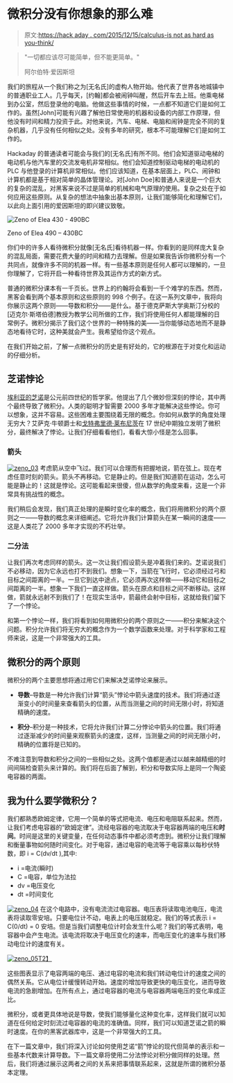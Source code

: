 # 微积分没有你想象的那么难

> 原文:[https://hack aday . com/2015/12/15/calculus-is not as hard as you-think/](https://hackaday.com/2015/12/15/calculus-is-not-as-hard-as-you-think/)

> "一切都应该尽可能简单，但不能更简单。"
> 
> 阿尔伯特·爱因斯坦

我们的旅程从一个我们称之为[无名氏]的虚构人物开始。他代表了世界各地城镇中的普通职业工人。几乎每天，[约翰]都会被闹钟叫醒，然后开车去上班。他乘电梯到办公室，然后登录他的电脑。他做这些事情的时候，一点都不知道它们是如何工作的。虽然[John]可能有兴趣了解他日常使用的机器和设备的内部工作原理，但他没有时间和精力投资于此。对他来说，汽车、电梯、电脑和闹钟是完全不同的复杂机器，几乎没有任何相似之处。没有多年的研究，根本不可能理解它们是如何工作的。

Hackaday 的普通读者可能会与我们的[无名氏]有所不同。他们会知道驱动电梯的电动机与他汽车里的交流发电机非常相似。他们会知道控制驱动电梯的电动机的 PLC 与他登录的计算机非常相似。他们应该知道，在基本层面上，PLC、闹钟和计算机都是基于相对简单的晶体管理论。对[John Doe]和普通人来说是一个巨大的复杂的混乱，对黑客来说不过是简单的机械和电气原理的使用。复杂之处在于如何应用这些原则。从复杂的想法中抽象出基本原则，让我们能够简化和理解它们，以此向上面引用的爱因斯坦的即兴建议致敬。

![Zeno of Elea 430 - 490BC](../Images/ed2a69aee2c37cabfa1ee1bbffd53843.png)

Zeno of Elea 490 – 430BC

你们中的许多人看待微积分就像[无名氏]看待机器一样。你看到的是同样庞大复杂的混乱局面，需要花费大量的时间和精力去理解。但是如果我告诉你微积分有一个共同点，就像许多不同的机器一样。有一些基本原则是任何人都可以理解的，一旦你理解了，它将开启一种看待世界及其运作方式的新方式。

普通的微积分课本有一千页长。世界上的约翰将会看到一千个难学的东西。然而，黑客会看到两个基本原则和这些原则的 998 个例子。在这一系列文章中，我将向你展示这两个原则——导数和积分——是什么。基于德克萨斯大学奥斯汀分校的[迈克尔·斯塔伯德]教授为教学公司所做的工作，我们将使用任何人都能理解的日常例子。微积分揭示了我们这个世界的一种特殊的美——当你能够动态地而不是静态地看待它时，这种美就会产生。我希望给你这个观点。

在我们开始之前，了解一点微积分的历史是有好处的，它的根源在于对变化和运动的仔细分析。

## 芝诺悖论

[埃利亚的芝诺](https://en.wikipedia.org/wiki/Zeno_of_Elea#Zeno.27s_paradoxes)是公元前四世纪的哲学家。他提出了几个微妙但深刻的悖论，其中两个最终导致了微积分。人类的聪明才智需要 2000 多年才能解决这些悖论。你可以想象，这并不容易。这些困难主要围绕着无限的概念。你如何从数学的角度处理无穷大？艾萨克·牛顿爵士和[戈特弗里德·莱布尼茨](https://en.wikipedia.org/wiki/Gottfried_Wilhelm_Leibniz)在 17 世纪中期独立发明了微积分，最终解决了悖论。让我们仔细看看他们，看看大惊小怪是怎么回事。

### 箭头

[![zeno_03](../Images/4c1c50613f289f1e8902307e3cb33c23.png)](https://en.wikipedia.org/wiki/Zeno_of_Elea#Zeno.27s_paradoxeshttp://) 考虑箭从空中飞过。我们可以合理而有把握地说，箭在弦上。现在考虑任意时刻的箭头。箭头不再移动。它是静止的。但是我们知道箭在运动，怎么可能是静止的！这就是悖论。这可能看起来很傻，但从数学的角度来看，这是一个非常具有挑战性的概念。

我们稍后会发现，我们真正处理的是瞬时变化率的概念，我们将用微积分的两个原则之一——导数的概念来详细阐述。它将允许我们计算箭头在某一瞬间的速度——这是人类花了 2000 多年才实现的不朽壮举。

### 二分法

让我们再次考虑同样的箭头。这一次让我们假设箭头是冲着我们来的。芝诺说我们不必移动，因为它永远也打不到我们。想象一下，当箭在飞行时，它必须经过弓和目标之间距离的一半。一旦它到达中途点，它必须再次这样做——移动它和目标之间距离的一半。想象一下我们一直这样做。箭头在原点和目标之间不断移动。这样做，箭就永远射不到我们了！在现实生活中，箭最终会射中目标，这就给我们留下了一个悖论。

和第一个悖论一样，我们将看到如何用微积分的两个原则之一——积分来解决这个问题。积分允许我们将无穷大的概念作为一个数学函数来处理。对于科学家和工程师来说，这是一个非常强大的工具。

## 微积分的两个原则

微积分的两个主要思想将通过用它们来解决芝诺悖论来展示。

*   **导数**–导数是一种允许我们计算“箭头”悖论中箭头速度的技术。我们将通过逐渐变小的时间量来查看箭头的位置，从而当测量之间的时间无限小时，将知道精确的速度。

*   **积分**–积分是一种技术，它将允许我们计算二分悖论中箭头的位置。我们将通过逐渐减少的时间量来观察箭头的速度，这样，当测量之间的时间无限小时，精确的位置将是已知的。

不难注意到导数和积分之间的一些相似之处。这两个值都是通过以越来越精细的时间间隔检查箭头来计算的。我们将在后面了解到，积分和导数实际上是同一个陶瓷电容器的两面。

## 我为什么要学微积分？

我们都熟悉欧姆定律，它用一个简单的等式把电流、电压和电阻联系起来。然而，让我们考虑电容器的“欧姆定律”。流经电容器的电流取决于电容器两端的电压和**时间**。时间是这里的关键变量，在任何动态事件中都必须考虑到。微积分让我们理解和衡量事物如何随时间变化。对于电容，通过电容的电流等于电容乘以每秒伏特数，即 i = C(dv/dt ),其中:

*   i =电流(瞬时)
*   C =电容，单位为法拉
*   dv =电压变化
*   dt =时间变化

[![zeno_04](../Images/7ebda2ed552dac2aa0a67036550a0d71.png)](http://www.allaboutcircuits.com/textbook/direct-current/chpt-13/capacitors-and-calculus/) 在这个电路中，没有电流流过电容器。电压表将读取电池电压，电流表将读取零安培。只要电位计不动，电表上的电压就稳定。我们的等式表示 i = C(0/dt) = 0 安培。但是当我们调整电位计时会发生什么呢？我们的等式表明，电容器中会产生电流。该电流将取决于电压变化的速率，而电压变化的速率与我们移动电位计的速度有关。

[![zeno_05](../Images/3e245fe0a78f8d3899c5284ea3b84b8e.png)T2】](http://www.allaboutcircuits.com/textbook/direct-current/chpt-13/capacitors-and-calculus/)

这些图表显示了电容两端的电压、通过电容的电流和我们转动电位计的速度之间的偶然关系。它从电位计缓慢转动开始。速度的增加导致更快的电压变化，进而导致电流的急剧增加。在所有点上，通过电容器的电流与电容器两端电压的变化率成正比。

微积分，或者更具体地说是导数，使我们能够量化这种变化率，这样我们就可以知道在任何给定时刻流过电容器的电流的准确值。同样，我们可以知道芝诺之箭的瞬时速度。在你的黑客武器库中，这是一个非常强大的工具。

在下一篇文章中，我们将深入讨论如何使用芝诺“箭”悖论的现代但简单的表示和一些基本代数来计算导数。下一篇文章将使用二分法悖论对积分做同样的处理。然后，我们将通过展示这两者之间的关系来把事情联系起来，这就是所谓的微积分基本定理。